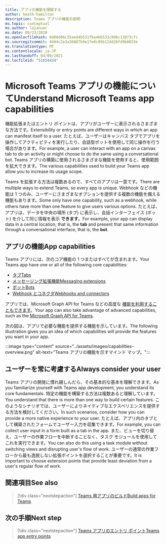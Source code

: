```yaml
---
title: アプリの機能を理解する
author: heath-hamilton
description: Teams アプリの機能の説明
ms.topic: conceptual
ms.author: lajanuar
ms.date: 09/22/2020
ms.openlocfilehash: 6d08d06c55aed4b531fba4bb533c896c13073cfc
ms.sourcegitcommit: 9404c2e3a30887b9e17e0c89b12dd26fd9b8033e
ms.translationtype: MT
ms.contentlocale: ja-JP
ms.lasthandoff: 04/09/2021
ms.locfileid: "51654434"
---
```

# <a name="understand-microsoft-teams-app-capabilities"></a><span data-ttu-id="2f86d-103">Microsoft Teams アプリの機能について</span><span class="sxs-lookup"><span data-stu-id="2f86d-103">Understand Microsoft Teams app capabilities</span></span>

<span data-ttu-id="2f86d-104">機能拡張またはエントリ ポイントは、アプリがユーザーに表示されるさまざまな方法です。</span><span class="sxs-lookup"><span data-stu-id="2f86d-104">Extensibility or entry points are different ways in which an app can manifest itself to a user.</span></span> <span data-ttu-id="2f86d-105">たとえば、ユーザーはキャンバス タブでアプリを操作してアクティビティを実行したり、会話型ボットを使用して同じ操作を行う場合があります。</span><span class="sxs-lookup"><span data-stu-id="2f86d-105">For example, a user can interact with an app on a canvas tab to do an activity or might choose to do the same using a conversational bot.</span></span> <span data-ttu-id="2f86d-106">Teams アプリの構築に使用されるさまざまな機能を使用すると、使用範囲を拡大できます。</span><span class="sxs-lookup"><span data-stu-id="2f86d-106">The various capabilities used to build your Teams app allow you to increase its usage scope.</span></span>

<span data-ttu-id="2f86d-107">Teams を拡張する方法は複数あるので、すべてのアプリは一意です。</span><span class="sxs-lookup"><span data-stu-id="2f86d-107">There are multiple ways to extend Teams, so every app is unique.</span></span> <span data-ttu-id="2f86d-108">Webhook などの機能は 1 つのみ、ユーザーにさまざまなオプションを提供する複数の機能を備える機能もあります。</span><span class="sxs-lookup"><span data-stu-id="2f86d-108">Some only have one capability, such as a webhook, while others have more than one feature to give users various options.</span></span> <span data-ttu-id="2f86d-109">たとえば、アプリは、データを中央の場所 (タブ) に表示し、会話インターフェイス (ボット) を介して同じ情報を表示 **できます**。</span><span class="sxs-lookup"><span data-stu-id="2f86d-109">For example, your app can display data in a central location, that is, the **tab** and present that same information through a conversational interface, that is, the **bot**.</span></span>

## <a name="app-capabilities"></a><span data-ttu-id="2f86d-110">アプリの機能</span><span class="sxs-lookup"><span data-stu-id="2f86d-110">App capabilities</span></span>

<span data-ttu-id="2f86d-111">Teams アプリには、次のコア機能の 1 つまたはすべてが含まれます。</span><span class="sxs-lookup"><span data-stu-id="2f86d-111">Your Teams app have one or all of the following core capabilities:</span></span>

* [<span data-ttu-id="2f86d-112">タブ</span><span class="sxs-lookup"><span data-stu-id="2f86d-112">Tabs</span></span>](../tabs/what-are-tabs.md)
* [<span data-ttu-id="2f86d-113">メッセージング拡張機能</span><span class="sxs-lookup"><span data-stu-id="2f86d-113">Messaging extensions</span></span>](../messaging-extensions/what-are-messaging-extensions.md)
* [<span data-ttu-id="2f86d-114">ボット</span><span class="sxs-lookup"><span data-stu-id="2f86d-114">Bots</span></span>](../bots/what-are-bots.md)
* [<span data-ttu-id="2f86d-115">Webhook とコネクタ</span><span class="sxs-lookup"><span data-stu-id="2f86d-115">Webhooks and connectors</span></span>](../webhooks-and-connectors/what-are-webhooks-and-connectors.md)

<span data-ttu-id="2f86d-116">アプリでは、Microsoft Graph API for Teams などの高度な [機能を利用することもできます](https://docs.microsoft.com/graph/teams-concept-overview)。</span><span class="sxs-lookup"><span data-stu-id="2f86d-116">Your app can also take advantage of advanced capabilities, such as the [Microsoft Graph API for Teams](https://docs.microsoft.com/graph/teams-concept-overview).</span></span>

<span data-ttu-id="2f86d-117">次の図は、アプリで必要な機能を提供する機能を示しています。</span><span class="sxs-lookup"><span data-stu-id="2f86d-117">The following illustration gives you an idea of which capabilities will provide the features you want in your app.</span></span>

:::image type="content" source="../assets/images/capabilities-overview.png" alt-text="Teams アプリの機能を示すマインド マップ。":::

## <a name="always-consider-your-user"></a><span data-ttu-id="2f86d-119">ユーザーを常に考慮する</span><span class="sxs-lookup"><span data-stu-id="2f86d-119">Always consider your user</span></span>

<span data-ttu-id="2f86d-120">Teams アプリの開発に慣れ親しんだら、その基本的な基本を理解できます。</span><span class="sxs-lookup"><span data-stu-id="2f86d-120">As you familiarize yourself with Teams app development, you understand its core fundamentals.</span></span> <span data-ttu-id="2f86d-121">特定の機能を構築する方法は複数あると理解しています。</span><span class="sxs-lookup"><span data-stu-id="2f86d-121">You understand that there is more than one way to build certain features.</span></span> <span data-ttu-id="2f86d-122">このようなシナリオでは、ユーザーによりネイティブなエクスペリエンスを提供する方法を検討してください。</span><span class="sxs-lookup"><span data-stu-id="2f86d-122">In such scenarios, consider how you can provide a more native experience to your user.</span></span>
<span data-ttu-id="2f86d-123">たとえば、アプリ内のタブとして構築されたフォームでユーザー入力を収集できます。</span><span class="sxs-lookup"><span data-stu-id="2f86d-123">For example, you can collect user input in a form built as a tab in the app.</span></span> <span data-ttu-id="2f86d-124">また、ビューを切り替え、ユーザーの作業フローを中断することなく、タスク モジュールを使用してこれを実行できます。</span><span class="sxs-lookup"><span data-stu-id="2f86d-124">You can also do this using a task module without switching views and disrupting user's flow of work.</span></span> <span data-ttu-id="2f86d-125">ユーザーの通常の作業フローから最も逸脱しない拡張ポイントを選択することが重要です。</span><span class="sxs-lookup"><span data-stu-id="2f86d-125">It is important to choose extension points that provide least deviation from a user's regular flow of work.</span></span>

## <a name="see-also"></a><span data-ttu-id="2f86d-126">関連項目</span><span class="sxs-lookup"><span data-stu-id="2f86d-126">See also</span></span>

> [!div class="nextstepaction"]
> [<span data-ttu-id="2f86d-127">Teams 用アプリのビルド</span><span class="sxs-lookup"><span data-stu-id="2f86d-127">Build apps for Teams</span></span>](../overview.md)
## <a name="next-step"></a><span data-ttu-id="2f86d-128">次の手順</span><span class="sxs-lookup"><span data-stu-id="2f86d-128">Next step</span></span>

> [!div class="nextstepaction"]
> [<span data-ttu-id="2f86d-129">Teams アプリのエントリ ポイント</span><span class="sxs-lookup"><span data-stu-id="2f86d-129">Teams app entry points</span></span>](../concepts/extensibility-points.md)
